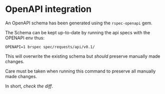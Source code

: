 # OpenAPI integration

An OpenAPI schema has been generated using the `rspec-openapi` gem.

The Schema can be kept up-to-date by running the api specs with the OPENAPI env thus:

```
OPENAPI=1 brspec spec/requests/api/v0.1/
```

This will overwrite the existing schema but _should_ preserve manually made changes.

Care must be taken when running this command to preserve all manually made changes.

In short, *check the diff*.